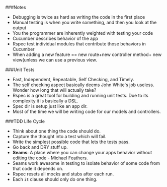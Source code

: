 ###Notes

* Debugging is twice as hard as writing the code in the first place
* Manual testing is when you write something, and then you look at the output
* You the programmer are inherently weighted with testing your code
* Cucumber describes behavior of the app
* Rspec test individual modules that contribute those behaviors in Cucumber
* When adding a new feature == new route+new controller method+ new view(unless we can use a previous view.

###Unit Tests

* Fast, Independent, Repeatable, Self Checking, and Timely.
* The self checking aspect basically deems John White's job useless. Wonder how long that will actually take?
* Rspec is a great tool for building and running unit tests. Due to its complexity it is basically a DSL.
* Spec dir is setup just like an app dir.
* Most of the time we will be writing code for our models and controllers.

###TDD Life Cycle

* Think about one thing the code should do.
* Capture the thought into a test which will fail.
* Write the simplest possible code that lets the tests pass.
* Go back and DRY stuff up.
* __Seams__: A place where you can change your apps behavior without editing the code - Michael Feathers.
* Seams work awesome in testing to isolate behavior of some code from that code it depends on.
* Rspec resets all mocks and stubs after each run.
* Each `it` clause should only do one thing.